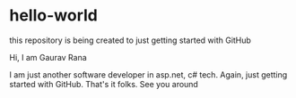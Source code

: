 # hello-world
this repository is being created to just getting started with GitHub

Hi, I am Gaurav Rana

I am just another software developer in asp.net, c# tech. Again, just getting started with GitHub.
That's it folks.
See you around
